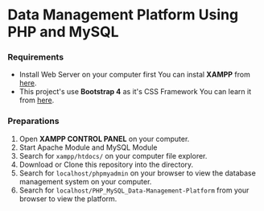 # Data Management Platform Using PHP and MySQL

### Requirements
* Install Web Server on your computer first
  You can instal **XAMPP** from [here](https://www.apachefriends.org/download.html).
* This project's use **Bootstrap 4** as it's CSS Framework
  You can learn it from [here](https://getbootstrap.com/docs/4.0/getting-started/introduction/).
 
### Preparations
1. Open **XAMPP CONTROL PANEL** on your computer.
2. Start Apache Module and MySQL Module
3. Search for ```xampp/htdocs/``` on your computer file explorer.
4. Download or Clone this repository into the directory.
5. Search for ```localhost/phpmyadmin``` on your browser to view the database management system on your computer.
6. Search for ```localhost/PHP_MySQL_Data-Management-Platform``` from your browser to view the platform.
